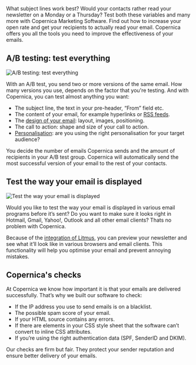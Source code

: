 What subject lines work best? Would your contacts rather read your
newsletter on a Monday or a Thursday? Test both these variables and many
more with Copernica Marketing Software. Find out how to increase your
open rate and get your recipients to actually read your email. Copernica
offers you all the tools you need to improve the effectiveness of your
emails.

A/B testing: test everything
----------------------------

![A/B testing: test
everything](images/nl-a-b-split-test-copernica.gif "A/B testing: test everything")

With an A/B test, you send two or more versions of the same email. How
many versions you use, depends on the factor that you're testing. And
with Copernica, you can test almost anything you want:

-   The subject line, the text in your pre-header, “From” field etc.
-   The content of your email, for example hyperlinks or [RSS
    feeds](./rss-and-atom-feeds.en.md "RSS or Atom feed").
-   The [design of your
    email](./create-custom-templates.en.md "Create custom templates"):
    layout, images, positioning.
-   The call to action: shape and size of your call to action.
-   [Personalisation](./create-clever-emailings.en.md "Create clever emailings"):
    are you using the right personalisation for your target audience?

You decide the number of emails Copernica sends and the amount of
recipients in your A/B test group. Copernica will automatically send the
most successful version of your email to the rest of your contacts.

Test the way your email is displayed
------------------------------------

![Test the way your email is
displayed](images/email-design-testing-copernica.png "Test the way your email is displayed")

Would you like to test the way your email is displayed in various email
programs before it’s sent? Do you want to make sure it looks right in
Hotmail, Gmail, Yahoo!, Outlook and all other email clients? Thats no
problem with Copernica.

Because of the [integration of
Litmus](http://www.copernica.com/en/support/integrations/litmus "Litmus integration"),
you can preview your newsletter and see what it’ll look like in various
browsers and email clients. This functionality will help you optimise
your email and prevent annoying mistakes.

Copernica's checks
------------------

At Copernica we know how important it is that your emails are delivered
successfully. That’s why we built our software to check:

-   If the IP address you use to send emails is on a blacklist.
-   The possible spam score of your email.
-   If your HTML source contains any errors.
-   If there are elements in your CSS style sheet that the software
    can’t convert to inline CSS attributes.
-   If you’re using the right authentication data (SPF, SenderID and
    DKIM).

Our checks are firm but fair. They protect your sender reputation and
ensure better delivery of your emails.

